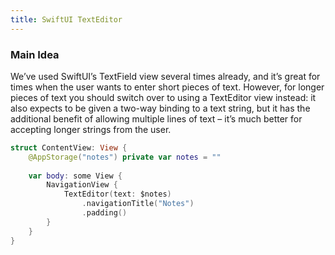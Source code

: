 ```yaml
---
title: SwiftUI TextEditor
---
```


### Main Idea

We’ve used SwiftUI’s TextField view several times already, and it’s great for times when the user wants to enter short pieces of text. However, for longer pieces of text you should switch over to using a TextEditor view instead: it also expects to be given a two-way binding to a text string, but it has the additional benefit of allowing multiple lines of text – it’s much better for accepting longer strings from the user.


```swift
struct ContentView: View {
    @AppStorage("notes") private var notes = ""
    
    var body: some View {
        NavigationView {
            TextEditor(text: $notes)
                .navigationTitle("Notes")
                .padding()
        }
    }
}
```


